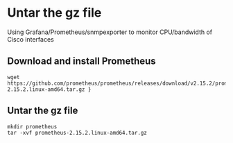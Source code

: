 ﻿# Untar the gz file
Using Grafana/Prometheus/snmpexporter to monitor CPU/bandwidth of Cisco interfaces
## Download and install Prometheus  
```
wget https://github.com/prometheus/prometheus/releases/download/v2.15.2/prometheus-2.15.2.linux-amd64.tar.gz }
```
## Untar the gz file
```
mkdir prometheus
tar -xvf prometheus-2.15.2.linux-amd64.tar.gz
```
